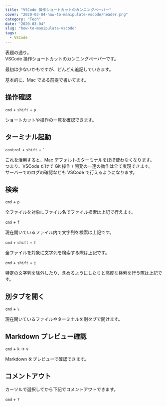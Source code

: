 ```yaml
---
title: "VSCode 操作ショートカットのカンニングペーパー"
cover: "2020-03-04-how-to-manipulate-vscode/header.png"
category: "Tech"
date: "2020-03-04"
slug: "how-to-manipulate-vscode"
tags:
  - VSCode
---
```


表題の通り。  
VSCode 操作ショートカットのカンニングペーパーです。

最初は少ないかもですが、どんどん追記していきます。

基本的に、Mac である前提で書いてます。

## 操作確認

`cmd` + `shift` + `p`

ショートカットや操作の一覧を確認できます。

## ターミナル起動

`control` + `shift` + `` ` ``

これを活用すると、Mac デフォルトのターミナルをほぼ使わなくなります。  
つまり、VSCode だけで Git 操作 / 開発の一連の動作は全て実現できます。  
サーバーでのログの確認なども VSCode で行えるようになります。

## 検索

`cmd` + `p`

全ファイルを対象にファイル名でファイル検索は上記で行えます。

`cmd` + `f`

現在開いているファイル内で文字列を検索は上記です。

`cmd` + `shift` + `f`

全ファイルを対象に文字列を検索する際は上記です。

`cmd` + `shift` + `j`

特定の文字列を除外したり、含めるようにしたりと高度な検索を行う際は上記です。

## 別タブを開く

`cmd` + `\`

現在開いているファイルやターミナルを別タブで開けます。

## Markdown プレビュー確認

`cmd` + `k` → `v`

Markdown をプレビューで確認できます。

## コメントアウト

カーソルで選択してから下記でコメントアウトできます。

`cmd` + `?`

